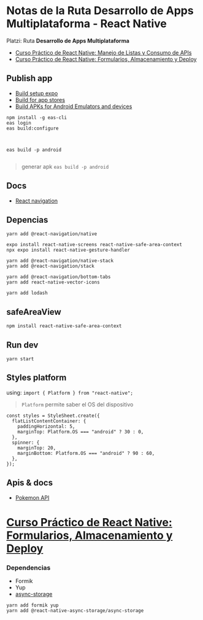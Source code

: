 # Notas de la Ruta Desarrollo de Apps Multiplataforma - React Native

Platzi: Ruta **Desarrollo de Apps Multiplataforma**

- [Curso Práctico de React Native: Manejo de Listas y Consumo de APIs](https://platzi.com/cursos/react-native-listas-apis/)
- [Curso Práctico de React Native: Formularios, Almacenamiento y Deploy](https://platzi.com/cursos/react-native-formularios-almacenamiento/)

## Publish app

- [Build setup expo](https://docs.expo.dev/build/setup/)
- [Build for app stores](https://docs.expo.dev/build/setup/#build-for-app-stores)
- [Build APKs for Android Emulators and devices](https://docs.expo.dev/build-reference/apk/)

```
npm install -g eas-cli
eas login
eas build:configure



eas build -p android


```

> generar apk `eas build -p android`

## Docs

- [React navigation](https://reactnavigation.org/docs/getting-started)

## Depencias

```
yarn add @react-navigation/native

expo install react-native-screens react-native-safe-area-context
npx expo install react-native-gesture-handler

yarn add @react-navigation/native-stack
yarn add @react-navigation/stack

yarn add @react-navigation/bottom-tabs
yarn add react-native-vector-icons

yarn add lodash
```

## safeAreaView

```
npm install react-native-safe-area-context
```

## Run dev

```
yarn start
```

## Styles platform

using: `import { Platform } from "react-native";`

> `Platform` permite saber el OS del dispositivo

```
const styles = StyleSheet.create({
  flatListContentContainer: {
    paddingHorizontal: 5,
    marginTop: Platform.OS === "android" ? 30 : 0,
  },
  spinner: {
    marginTop: 20,
    marginBottom: Platform.OS === "android" ? 90 : 60,
  },
});

```

## Apis & docs

- [Pokemon API](https://pokeapi.co/)

# [Curso Práctico de React Native: Formularios, Almacenamiento y Deploy](https://platzi.com/cursos/react-native-formularios-almacenamiento/)

### Dependencias

- Formik
- Yup
- [async-storage](https://yarnpkg.com/package/@react-native-community/async-storage)

```
yarn add formik yup
yarn add @react-native-async-storage/async-storage
```
